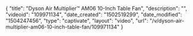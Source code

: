 {
    "title": "Dyson Air Multiplier&trade; AM06 10-Inch Table Fan",
    "description": "",
    "videoid": "109971134",
    "date_created": "1502519299",
    "date_modified": "1504247456",
    "type": "captivate",
    "layout": "video",
    "url": "\/v\/dyson-air-multiplier-am06-10-inch-table-fan\/109971134"
}